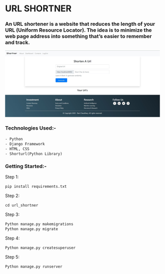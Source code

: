 # URL SHORTNER
### An URL shortener is a website that reduces the length of your URL (Uniform Resource Locator). The idea is to minimize the web page address into something that’s easier to remember and track. 

![Url Shortner](urlshortner.jpg)

### Technologies Used:-
    - Python
    - Django Framework
    - HTML, CSS 
    - Shorturl(Python Library)

### Getting Started:- 
Step 1:
``` 
pip install requirements.txt 
```
Step 2: 
``` 
cd url_shortner 
```
Step 3:

``` 
Python manage.py makemigrations
Python manage.py migrate
 ```

 Step 4:
 ``` 
 Python manage.py createsuperuser 
 ```

Step 5:
``` 
Python manage.py runserver 
```